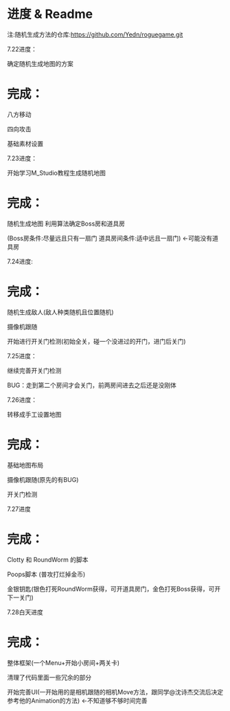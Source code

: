 # 进度 & Readme
注:随机生成方法的仓库:https://github.com/Yedn/roguegame.git

7.22进度：

确定随机生成地图的方案

# 完成：

  八方移动
  
  四向攻击
  
  基础素材设置

7.23进度：

开始学习M_Studio教程生成随机地图

# 完成：

  随机生成地图 利用算法确定Boss房和道具房
  
  (Boss房条件:尽量远且只有一扇门 道具房间条件:适中远且一扇门) <-可能没有道具房

7.24进度:

# 完成：

  随机生成敌人(敌人种类随机且位置随机)
  
  摄像机跟随
  
  开始进行开关门检测(初始全关，碰一个没进过的开门，进门后关门)

7.25进度：

  继续完善开关门检测
  
  BUG：走到第二个房间才会关门，前两房间进去之后还是没刚体

7.26进度：

转移成手工设置地图

# 完成：

  基础地图布局
  
  摄像机跟随(原先的有BUG)
  
  开关门检测

7.27进度

# 完成：

  Clotty 和 RoundWorm 的脚本
  
  Poops脚本 (普攻打烂掉金币)
  
  金银钥匙(银色打死RoundWorm获得，可开道具房门，金色打死Boss获得，可开下一关门)
  
7.28白天进度

# 完成：

  整体框架(一个Menu+开始小房间+两关卡)

  清理了代码里面一些冗余的部分
  
开始完善UI(一开始用的是相机跟随的相机Move方法，跟同学@沈诗杰交流后决定参考他的Animation的方法) <-不知道够不够时间完善

